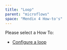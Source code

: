 ```yaml
---
title: "Loop"
parent: "microflows"
space: "Mendix 4 How-to's"
---
```

Please select a How To:

*   [Configure a loop](configure-a-loop)
